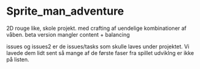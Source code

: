 # Sprite_man_adventure
2D rouge like, skole projekt. med crafting af uendelige kombinationer af våben. beta version mangler content + balancing

issues og issues2 er de issues/tasks som skulle laves under projektet. Vi lavede dem lidt sent så mange af de første faser fra spillet udviklng er ikke på listen.

